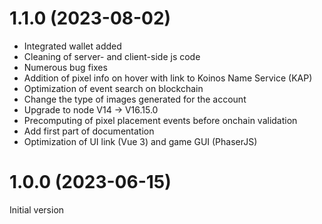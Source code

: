 # 1.1.0 (2023-08-02)

- Integrated wallet added
- Cleaning of server- and client-side js code
- Numerous bug fixes
- Addition of pixel info on hover with link to Koinos Name Service (KAP)
- Optimization of event search on blockchain
- Change the type of images generated for the account
- Upgrade to node V14 -> V16.15.0
- Precomputing of pixel placement events before onchain validation
- Add first part of documentation
- Optimization of UI link (Vue 3) and game GUI (PhaserJS)

# 1.0.0 (2023-06-15)

Initial version
